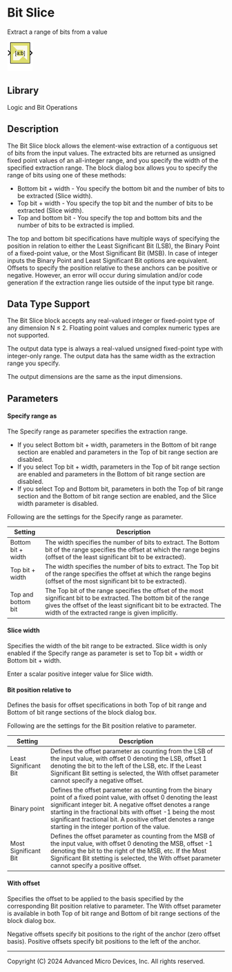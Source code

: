 # Bit Slice

Extract a range of bits from a value

![](./Images/block.png)

## Library

Logic and Bit Operations

## Description

The Bit Slice block allows the element-wise extraction of a contiguous
set of bits from the input values. The extracted bits are returned as
unsigned fixed point values of an all-integer range, and you specify the
width of the specified extraction range. The block dialog box allows you
to specify the range of bits using one of these methods:

- Bottom bit + width - You specify the bottom bit and the number of bits
  to be extracted (Slice width).
- Top bit + width - You specify the top bit and the number of bits to be
  extracted (Slice width).
- Top and bottom bit - You specify the top and bottom bits and the
  number of bits to be extracted is implied.

The top and bottom bit specifications have multiple ways of specifying
the position in relation to either the Least Significant Bit (LSB), the
Binary Point of a fixed-point value, or the Most Significant Bit (MSB).
In case of integer inputs the Binary Point and Least Significant Bit
options are equivalent. Offsets to specify the position relative to
these anchors can be positive or negative. However, an error will occur
during simulation and/or code generation if the extraction range lies
outside of the input type bit range.

## Data Type Support

The Bit Slice block accepts any real-valued integer or fixed-point type
of any dimension N ≤ 2. Floating point values and complex numeric types
are not supported.

The output data type is always a real-valued unsigned fixed-point type
with integer-only range. The output data has the same width as the
extraction range you specify.

The output dimensions are the same as the input dimensions.

## Parameters

#### Specify range as

The Specify range as parameter specifies the extraction range.

- If you select Bottom bit + width, parameters in the Bottom of bit
  range section are enabled and parameters in the Top of bit range
  section are disabled.
- If you select Top bit + width, parameters in the Top of bit range
  section are enabled and parameters in the Bottom of bit range section
  are disabled.
- If you select Top and Bottom bit, parameters in both the Top of bit
  range section and the Bottom of bit range section are enabled, and the
  Slice width parameter is disabled.

Following are the settings for the Specify range as parameter.

| Setting            | Description                                                                                                                                                                                                                                 |
|--------------------|---------------------------------------------------------------------------------------------------------------------------------------------------------------------------------------------------------------------------------------------|
| Bottom bit + width | The width specifies the number of bits to extract. The Bottom bit of the range specifies the offset at which the range begins (offset of the least significant bit to be extracted).                                                        |
| Top bit + width    | The width specifies the number of bits to extract. The Top bit of the range specifies the offset at which the range begins (offset of the most significant bit to be extracted).                                                            |
| Top and bottom bit | The Top bit of the range specifies the offset of the most significant bit to be extracted. The bottom bit of the range gives the offset of the least significant bit to be extracted. The width of the extracted range is given implicitly. |


#### Slice width

Specifies the width of the bit range to be extracted. Slice width is
only enabled if the Specify range as parameter is set to Top bit + width
or Bottom bit + width.

Enter a scalar positive integer value for Slice width.

#### Bit position relative to

Defines the basis for offset specifications in both Top of bit range and
Bottom of bit range sections of the block dialog box.

Following are the settings for the Bit position relative to parameter.

| Setting               | Description                                                                                                                                                                                                                                                                                                                                                  |
|-----------------------|--------------------------------------------------------------------------------------------------------------------------------------------------------------------------------------------------------------------------------------------------------------------------------------------------------------------------------------------------------------|
| Least Significant Bit | Defines the offset parameter as counting from the LSB of the input value, with offset 0 denoting the LSB, offset 1 denoting the bit to the left of the LSB, etc. If the Least Significant Bit setting is selected, the With offset parameter cannot specify a negative offset.                                                                               |
| Binary point          | Defines the offset parameter as counting from the binary point of a fixed point value, with offset 0 denoting the least significant integer bit. A negative offset denotes a range starting in the fractional bits with offset -1 being the most significant fractional bit. A positive offset denotes a range starting in the integer portion of the value. |
| Most Significant Bit  | Defines the offset parameter as counting from the MSB of the input value, with offset 0 denoting the MSB, offset -1 denoting the bit to the right of the MSB, etc. If the Most Significant Bit stetting is selected, the With offset parameter cannot specify a positive offset.                                                                             |


#### With offset

Specifies the offset to be applied to the basis specified by the
corresponding Bit position relative to parameter. The With offset
parameter is available in both Top of bit range and Bottom of bit range
sections of the block dialog box.

Negative offsets specify bit positions to the right of the anchor (zero
offset basis). Positive offsets specify bit positions to the left of the
anchor.

--------------
Copyright (C) 2024 Advanced Micro Devices, Inc.
All rights reserved.
